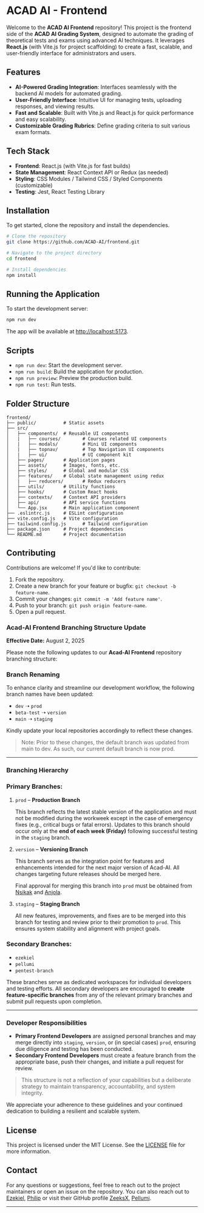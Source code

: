 # ACAD AI - Frontend

Welcome to the **ACAD AI Frontend** repository! This project is the frontend side of the **ACAD AI Grading System**, designed to automate the grading of theoretical tests and exams using advanced AI techniques. It leverages **React.js** (with Vite.js for project scaffolding) to create a fast, scalable, and user-friendly interface for administrators and users.

## Features

- **AI-Powered Grading Integration**: Interfaces seamlessly with the backend AI models for automated grading.
- **User-Friendly Interface**: Intuitive UI for managing tests, uploading responses, and viewing results.
- **Fast and Scalable**: Built with Vite.js and React.js for quick performance and easy scalability.
- **Customizable Grading Rubrics**: Define grading criteria to suit various exam formats.

## Tech Stack

- **Frontend**: React.js (with Vite.js for fast builds)
- **State Management**: React Context API or Redux (as needed)
- **Styling**: CSS Modules / Tailwind CSS / Styled Components (customizable)
- **Testing**: Jest, React Testing Library

## Installation

To get started, clone the repository and install the dependencies.

```bash
# Clone the repository
git clone https://github.com/ACAD-AI/frontend.git

# Navigate to the project directory
cd frontend

# Install dependencies
npm install
```

## Running the Application

To start the development server:

```bash
npm run dev
```

The app will be available at [http://localhost:5173](http://localhost:5173).

## Scripts

- `npm run dev`: Start the development server.
- `npm run build`: Build the application for production.
- `npm run preview`: Preview the production build.
- `npm run test`: Run tests.

## Folder Structure

```plaintext
frontend/
├── public/          # Static assets
├── src/
│   ├── components/  # Reusable UI components
│   |   ├── courses/        # Courses related UI components
│   |   ├── modals/         # Mini UI components
│   |   ├── topnav/         # Top Navigation UI components
│   |   ├── ui/             # UI component kit
│   ├── pages/       # Application pages
│   ├── assets/      # Images, fonts, etc.
│   ├── styles/      # Global and modular CSS
│   ├── features/    # Global state management using redux
│   |   ├── reducers/       # Redux reducers
│   ├── utils/       # Utility functions
│   ├── hooks/       # Custom React hooks
│   ├── contexts/    # Context API providers
│   ├── api/         # API service functions
│   └── App.jsx      # Main application component
├── .eslintrc.js     # ESLint configuration
├── vite.config.js   # Vite configuration
├── tailwind.config.js      # Tailwind configuration
├── package.json     # Project dependencies
└── README.md        # Project documentation
```

## Contributing

Contributions are welcome! If you'd like to contribute:

1. Fork the repository.
2. Create a new branch for your feature or bugfix: `git checkout -b feature-name`.
3. Commit your changes: `git commit -m 'Add feature name'`.
4. Push to your branch: `git push origin feature-name`.
5. Open a pull request.

### **Acad-AI Frontend Branching Structure Update**

**Effective Date:** August 2, 2025

Please note the following updates to our **Acad-AI Frontend** repository branching structure:

### **Branch Renaming**

To enhance clarity and streamline our development workflow, the following branch names have been updated:

- `dev` ➝ `prod`
- `beta-test` ➝ `version`
- `main` ➝ `staging`

Kindly update your local repositories accordingly to reflect these changes.

> Note: Prior to these changes, the default branch was updated from main to dev. As such, our current default branch is now prod.

---

### **Branching Hierarchy**

### **Primary Branches:**

1. `prod` – **Production Branch**

   This branch reflects the latest stable version of the application and must not be modified during the workweek except in the case of emergency fixes (e.g., critical bugs or fatal errors). Updates to this branch should occur only at the **end of each week (Friday)** following successful testing in the `staging` branch.

2. `version` – **Versioning Branch**

   This branch serves as the integration point for features and enhancements intended for the next major version of Acad-AI. All changes targeting future releases should be merged here.

   Final approval for merging this branch into `prod` must be obtained from [Nsikak](https://github.com/Nsiikak) and [Anjola](https://github.com/lifewjola).

3. `staging` – **Staging Branch**

   All new features, improvements, and fixes are to be merged into this branch for testing and review prior to their promotion to `prod`. This ensures system stability and alignment with project goals.

### **Secondary Branches:**

- `ezekiel`
- `pellumi`
- `pentest-branch`

These branches serve as dedicated workspaces for individual developers and testing efforts. All secondary developers are encouraged to **create feature-specific branches** from any of the relevant primary branches and submit pull requests upon completion.

---

### **Developer Responsibilities**

- **Primary Frontend Developers** are assigned personal branches and may merge directly into `staging`, `version`, or (in special cases) `prod`, ensuring due diligence and testing has been conducted.
- **Secondary Frontend Developers** must create a feature branch from the appropriate base, push their changes, and initiate a pull request for review.

> This structure is not a reflection of your capabilities but a deliberate strategy to maintain transparency, accountability, and system integrity.

We appreciate your adherence to these guidelines and your continued dedication to building a resilient and scalable system.

## License

This project is licensed under the MIT License. See the [LICENSE](./LICENSE) file for more information.

## Contact

For any questions or suggestions, feel free to reach out to the project maintainers or open an issue on the repository. You can also reach out to [Ezekiel](mailto:ikinwotezekiel@gmail.com), [Philip](mailto:philip.edward1510@gmail.com) or visit their GitHub profile [ZeeksX](https://github.com/ZeeksX), [Pellumi](https://github.com/Pellumi).

---
